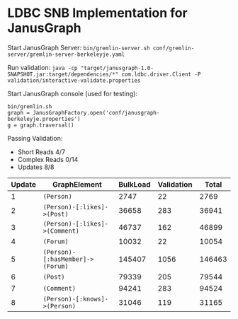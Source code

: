 # LDBC SNB Implementation for JanusGraph

Start JanusGraph Server:
`bin/gremlin-server.sh conf/gremlin-server/gremlin-server-berkeleyje.yaml`

Run validation:
`java -cp "target/janusgraph-1.0-SNAPSHOT.jar:target/dependencies/*" com.ldbc.driver.Client -P validation/interactive-validate.properties`

Start JanusGraph console (used for testing): 
```
bin/gremlin.sh
graph = JanusGraphFactory.open('conf/janusgraph-berkeleyje.properties')
g = graph.traversal()
```

Passing Validation:
+ Short Reads 4/7
+ Complex Reads 0/14
+ Updates 8/8

| Update | GraphElement                     | BulkLoad | Validation | Total |   
|--------|----------------------------------|----------|------------|-------|
| 1      | `(Person)`                       | 2747     | 22         | 2769  |
| 2      | `(Person)-[:likes]->(Post)`      | 36658    | 283        | 36941 |
| 3      | `(Person)-[:likes]->(Comment)`   | 46737    | 162        | 46899 |
| 4      | `(Forum)`                        | 10032    | 22         | 10054 |
| 5      | `(Person)-[:hasMember]->(Forum)` | 145407   | 1056       | 146463|
| 6      | `(Post)`                         | 79339    | 205        | 79544 |  
| 7      | `(Comment)`                      | 94241    | 283        | 94524 |
| 8      | `(Person)-[:knows]->(Person)`    | 31046    | 119        | 31165 |   




